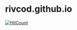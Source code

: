 # rivcod.github.io

[![HitCount](http://hits.dwyl.com/rivcod/rivcod/rivcodgithubio.svg)](http://hits.dwyl.com/rivcod/rivcod/rivcodgithubio)
